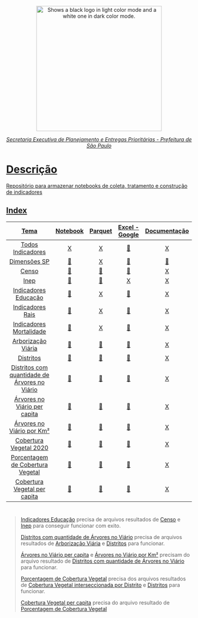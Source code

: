 <p align="center">
    <a href="https://capital.sp.gov.br/">
    <picture>
      <source media="(prefers-color-scheme: dark)" srcset="https://github.com/sepep-pmsp/coleta_cebrap/blob/docs_images/docs/images/logo_sp_escuro.png">
      <source media="(prefers-color-scheme: light)" srcset="https://github.com/sepep-pmsp/coleta_cebrap/blob/docs_images/docs/images/logo_sp_claro.png">
      <img alt="Shows a black logo in light color mode and a white one in dark color mode." src="https://user-images.githubusercontent.com/25423296/163456779-a8556205-d0a5-45e2-ac17-42d089e3c3f8.png" width="340" alt="São Paulo">
    </picture>
</p>

<p align="center">
    <em>Secretaria Executiva de Planejamento e Entregas Prioritárias - Prefeitura de São Paulo</em>
</p>

# Descrição
Repositório para armazenar notebooks de coleta, tratamento e construção de indicadores

## Index
Tema|Notebook|Parquet|Excel - Google|Documentação|
|:-:|:-:|:-:|:-:|:-:|
|Todos Indicadores|X|X|[:link:][todos-indicadores-excel-google]|X|
|Dimensões SP|[:link:][dimensoes_sp-notebook]|X|[:link:][dimensoes_sp-excel]|[:link:][dimensoes_sp-doc]|
|Censo|[:link:][Censo-notebook]|[:link:][Censo-parquet]|[:link:][Censo-Excel-Google]|X|
|Inep|[:link:][Inep-notebook]|[:link:][Inep-parquet]|X|X|
|Indicadores Educação|[:link:][Indicadores-Educação-notebook]|X|[:link:][Indicadores-Educação-Excel-Google]|X|
|Indicadores Rais|[:link:][Indicadores-Rais-notebook]|X|[:link:][Indicadores-Rais-Excel-Google]|X|
|Indicadores Mortalidade|[:link:][indicadores-mortalidade-notebook]|X|[:link:][indicadores-mortalidade-excel-google]|X|
|Arborização Viária|[:link:][arborizacao-viaria-notebook]|[:link:][arborizacao-viaria-parquet]|[:link:][arborizacao-viaria-excel]|X|
|Distritos|[:link:][distritos-notebook]|[:link:][distritos-parquet]|[:link:][distritos-excel]|X|
|Distritos com quantidade de Árvores no Viário|[:link:][distritos-qtdd-arv-notebook]|[:link:][distritos-qtdd-arv-parquet]|[:link:][distritos-qtdd-arv-excel]|X|
|Árvores no Viário per capita|[:link:][arvores-per-capita-notebook]|[:link:][arvores-per-capita-parquet]|[:link:][arvores-per-capita-excel]|X|
|Árvores no Viário por Km²|[:link:][arvores-km-2-notebook]|[:link:][arvores-km-2-parquet]|[:link:][arvores-km-2-excel]|X|
|Cobertura Vegetal 2020|[:link:][cobertura-vegetal-notebook]|[:link:][cobertura-vegetal-parquet]|[:link:][cobertura-vegetal-excel]|X|
|Porcentagem de Cobertura Vegetal|[:link:][pct-cobertura-vegetal-notebook]|[:link:][pct-cobertura-vegetal-parquet]|[:link:][pct-cobertura-vegetal-excel]|X|
|Cobertura Vegetal per capita|[:link:][cobertura-vegetal-pcapita-notebook]|[:link:][cobertura-vegetal-pcapita-parquet]|[:link:][cobertura-vegetal-pcapita-excel]|X|

[Censo-notebook]: notebooks/colab/[cebrap]ibge_censo_setor_censitario.ipynb
[Censo-parquet]: https://drive.google.com/file/d/1WNv6iCmwaJzcXZvR2eHJSUcJvLUgnB1p/view?usp=sharing
[Censo-Excel-Google]: https://docs.google.com/spreadsheets/d/1DmwjVZN6-JCkBcyCk9vjl8IHpKY3sJ4Q/edit?usp=sharing&ouid=115854210799010302684&rtpof=true&sd=true

[dimensoes_sp-notebook]: https://colab.research.google.com/drive/1ld_peEe_ZDt8RrAheHWRHkZnJQ0MDZPe#scrollTo=jbORmJfEkJ6Z&uniqifier=1
[dimensoes_sp-excel]: https://docs.google.com/spreadsheets/d/1ECb3OCRM0CUw2BWwhHcS8TOwMsdDhNNi/edit?gid=650239202#gid=650239202
[dimensoes_sp-doc]: docs/dimensoes_sp.md

[Inep-notebook]: notebooks/colab/[cebrap]coleta_dados_educacao.ipynb
[Inep-parquet]: https://drive.google.com/file/d/1VCEejCcjFTEWfzPnCN4RWltAVZ3sZXxd/view?usp=sharing

[Indicadores-Educação-notebook]: notebooks/colab/[cebrap]indicadores_educacao.ipynb
[Indicadores-Educação-Excel-Google]: https://docs.google.com/spreadsheets/d/1QhZWl12L0Zu5zb5YQt6hscLNxvo2DWwx/edit?usp=sharing&ouid=115854210799010302684&rtpof=true&sd=true

[Indicadores-Rais-notebook]: notebooks/colab/[cebrap]indicadores_rais.ipynb
[Indicadores-Rais-Excel-Google]: https://docs.google.com/spreadsheets/d/12-92rKnLDn2XzJ3ESS-qJGu_ijRveM3L/edit?gid=1044977796#gid=1044977796

[indicadores-mortalidade-notebook]: notebooks/colab/[cebrap]indicadores_mortalidade.ipynb
[indicadores-mortalidade-excel-google]: https://docs.google.com/spreadsheets/d/1wDRZC8e1xuYIk99AHdjL5LkIFevf_6HU/edit?usp=sharing&ouid=115854210799010302684&rtpof=true&sd=true

[todos-indicadores-excel-google]: https://docs.google.com/spreadsheets/d/130ygeu4QAfmYdpcrA5C7I4BTrzUEJIM8/edit?usp=drive_web&ouid=115854210799010302684&rtpof=true

[arborizacao-viaria-notebook]: notebooks/jupyter/arborizacao_viaria/carregar_dados/malha_arborizacao_viaria.ipynb
[arborizacao-viaria-parquet]: https://drive.google.com/file/d/1yVm9x89TgSTJv6iaaHuG92VVMC-QpGCp/view?usp=drive_link
[arborizacao-viaria-excel]: https://docs.google.com/spreadsheets/d/1JFG6UZ21n286V6e6O2eISYnnfbnk7SB8/edit?usp=drive_link&ouid=104569777283565556490&rtpof=true&sd=true

[distritos-notebook]: notebooks/jupyter/arborizacao_viaria/carregar_dados/malha_distritos.ipynb
[distritos-parquet]: https://drive.google.com/file/d/1pofZK47J5I80Ipv4HByFlUC1fsCm9PE5/view?usp=drive_link
[distritos-excel]: https://docs.google.com/spreadsheets/d/1MZ38WV7JoVY1XawRmXvzz8eeghPW65TY/edit?usp=drive_link&ouid=104569777283565556490&rtpof=true&sd=trues

[distritos-qtdd-arv-notebook]: notebooks/jupyter/arborizacao_viaria/tratamento_dados/[prefeitura]arborizacao_viaria_qtd.ipynb
[distritos-qtdd-arv-parquet]: https://drive.google.com/file/d/1L6xnz-wBuo-mhTbtFcm4PxkfAZwldtkz/view?usp=drive_link
[distritos-qtdd-arv-excel]: https://docs.google.com/spreadsheets/d/1GfPqYOX_vOqR1yvJj5VQElmeX6-jBvLO/edit?usp=drive_link&ouid=104569777283565556490&rtpof=true&sd=true

[arvores-per-capita-notebook]: notebooks/jupyter/arborizacao_viaria/tratamento_dados/[prefeitura]arborizacao_viaria_per_capita.ipynb
[arvores-per-capita-parquet]: https://drive.google.com/file/d/1x8orGry56RBNNDXa10KYSB6ZdoKMdPUO/view?usp=drive_link
[arvores-per-capita-excel]: https://docs.google.com/spreadsheets/d/1EZft0Dkt4h5tyrpIMww70oux-PZY29nG/edit?usp=drive_link&ouid=104569777283565556490&rtpof=true&sd=true

[arvores-km-2-notebook]: notebooks/jupyter/arborizacao_viaria/tratamento_dados/[prefeitura]arborizacao_viaria_km_2.ipynb
[arvores-km-2-parquet]: https://drive.google.com/file/d/15muVH24CP03qk3y60ctnd6NX7gkPeZya/view?usp=drive_link
[arvores-km-2-excel]: https://docs.google.com/spreadsheets/d/1jNweHIS7YvwtNN98Y1Zj4twWJxYyI99Q/edit?usp=drive_link&ouid=104569777283565556490&rtpof=true&sd=true

 
[cobertura-vegetal-notebook]: notebooks/jupyter/cobertura_vegetal/download_data/malha_cobertura_vegetal.ipynb
[cobertura-vegetal-parquet]: https://drive.google.com/file/d/11h0X3DGcLN1_dy-HLl1boXynvUt29obx/view?usp=drive_link
[cobertura-vegetal-excel]: https://docs.google.com/spreadsheets/d/1ysS6IgFyk-HturNcIYkAzv-Y-984kVzk/edit?usp=drive_link&ouid=104569777283565556490&rtpof=true&sd=true

[pct-cobertura-vegetal-notebook]: notebooks/jupyter/cobertura_vegetal/treat_data/[cebrap]cobertura_vegetal_por_distrito.ipynb
[pct-cobertura-vegetal-parquet]: https://drive.google.com/file/d/11PQ_Ah6Rlu0AL3RMGomcWim-Dt81bg9I/view?usp=drive_link
[pct-cobertura-vegetal-excel]: https://docs.google.com/spreadsheets/d/16d2gSjdFUXJF6eXJvGI629bkiBfPKuDm/edit?usp=drive_link&ouid=104569777283565556490&rtpof=true&sd=true

[cobertura-vegetal-pcapita-notebook]: notebooks/jupyter/cobertura_vegetal/treat_data/[cebrap]cobertura_vegetal_per_capita.ipynb
[cobertura-vegetal-pcapita-parquet]: https://drive.google.com/file/d/1D8pel4LfYwACuTKXNZNAUfcxr87ruXOi/view?usp=drive_link
[cobertura-vegetal-pcapita-excel]: https://docs.google.com/spreadsheets/d/1N3iPIzF6w2BxaEF9AfyTym-7fdhl1GTb/edit?usp=drive_link&ouid=104569777283565556490&rtpof=true&sd=true

[intersec-cobertura-vegetal-notebook]: notebooks/jupyter/cobertura_vegetal/treat_data/overlay_distrito_cobertura_vegetal.ipynb

# 
> [Indicadores Educação][Inep-notebook] precisa de arquivos resultados de [Censo][Censo-notebook] e [Inep][Inep-notebook] para conseguir funcionar com exito.
> 
> [Distritos com quantidade de Árvores no Viário][distritos-qtdd-arv-notebook] precisa de arquivos resultados de [Arborização Viária][arborizacao-viaria-notebook] e [Distritos][distritos-notebook] para funcionar.
> 
> [Árvores no Viário per capita][arvores-per-capita-notebook] e [Árvores no Viário por Km²][arvores-km-2-notebook] precisam do arquivo resultado de [Distritos com quantidade de Árvores no Viário][distritos-qtdd-arv-notebook] para funcionar.
> 
> [Porcentagem de Cobertura Vegetal][pct-cobertura-vegetal-notebook] precisa dos arquivos resultados de [Cobertura Vegetal interseccionada por Distrito][intersec-cobertura-vegetal-notebook] e [Distritos][distritos-notebook] para funcionar.
> 
> [Cobertura Vegetal per capita][cobertura-vegetal-pcapita-notebook] precisa do arquivo resultado de [Porcentagem de Cobertura Vegetal][pct-cobertura-vegetal-notebook] 
